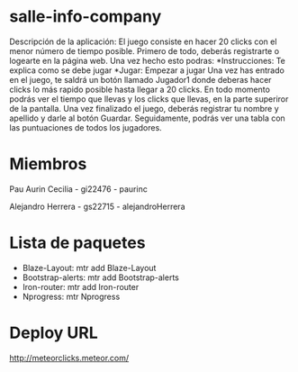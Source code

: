 salle-info-company
=======================================================================================================
Descripción de la aplicación:
El juego consiste en hacer 20 clicks con el menor número de tiempo posible. Primero de todo, deberás registrarte o logearte en la página web.
Una vez hecho esto podras:
	*Instrucciones: Te explica como se debe jugar
	*Jugar: Empezar a jugar
Una vez has entrado en el juego, te saldrá un botón llamado Jugador1 donde deberas hacer clicks lo más rapido posible hasta llegar a 20 clicks. En todo momento podrás ver el tiempo que llevas y los clicks que llevas, en la parte superiror de la pantalla. Una vez finalizado el juego, deberás registrar tu nombre y apellido y darle al botón Guardar. Seguidamente, podrás ver una tabla con las puntuaciones de todos los jugadores.

Miembros
================================================
Pau Aurin Cecilia - gi22476 - paurinc

Alejandro Herrera - gs22715 - alejandroHerrera

Lista de paquetes
================================================
- Blaze-Layout: mtr add Blaze-Layout
- Bootstrap-alerts: mtr add Bootstrap-alerts
- Iron-router: mtr add Iron-router
- Nprogress: mtr Nprogress

Deploy URL
==================
http://meteorclicks.meteor.com/
